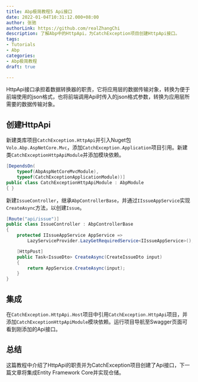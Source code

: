 ```yaml
---
title: Abp极简教程5 Api接口
date: 2022-01-04T10:31:12.000+08:00
author: 张驰
authorLink: https://github.com/realZhangChi
description: 了解Abp中的HttpApi，为CatchException项目创建HttpApi接口。
tags:
- Tutorials
- Abp
categories:
- Abp极简教程
draft: true

---
```

HttpApi接口承担着数据转换器的职责，它将应用层的数据传输对象，转换为便于前端使用的json格式，也将前端调用Api时传入的json格式参数，转换为应用层所需要的数据传输对象。

## 创建HttpApi

新建类库项目`CatchException.HttpApi`并引入Nuget包`Volo.Abp.AspNetCore.Mvc`，添加`CatchException.Application`项目引用。新建类`CatchExceptionHttpApiModule`并添加模块依赖。

```cs
[DependsOn(
    typeof(AbpAspNetCoreMvcModule),
    typeof(CatchExceptionApplicationModule))]
public class CatchExceptionHttpApiModule : AbpModule
{ }
```

新建`IssueController`，继承`AbpControllerBase`，并通过`IIssueAppService`实现`CreateAsync`方法，以创建`Issue`。

```cs
[Route("api/issue")]
public class IssueController : AbpControllerBase
{
    protected IIssueAppService AppService =>
        LazyServiceProvider.LazyGetRequiredService<IIssueAppService>();

    [HttpPost]
    public Task<IssueDto> CreateAsync(CreateIssueDto input)
    {
        return AppService.CreateAsync(input);
    }
}
```

## 集成

在`CatchException.HttpApi.Host`项目中引用`CatchException.HttpApi`项目，并添加`CatchExceptionHttpApiModule`模块依赖。运行项目导航至Swagger页面可看到刚添加的Api接口。

## 总结

这篇教程中介绍了HttpApi的职责并为CatchException项目创建了Api接口，下一篇文章将集成Entity Framework Core并实现仓储。